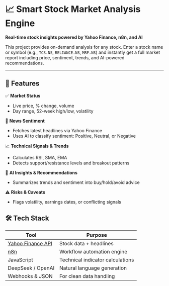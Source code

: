# 📈 Smart Stock Market Analysis Engine

**Real-time stock insights powered by Yahoo Finance, n8n, and AI**

This project provides on-demand analysis for any stock. Enter a stock name or symbol (e.g., `TCS.NS`, `RELIANCE.NS`, `MRF.NS`) and instantly get a full market report including price, sentiment, trends, and AI-powered recommendations.

---

## 🚀 Features

✅ **Market Status**  
- Live price, % change, volume  
- Day range, 52-week high/low, volatility

📰 **News Sentiment**  
- Fetches latest headlines via Yahoo Finance  
- Uses AI to classify sentiment: Positive, Neutral, or Negative

📈 **Technical Signals & Trends**  
- Calculates RSI, SMA, EMA  
- Detects support/resistance levels and breakout patterns

💬 **AI Insights & Recommendations**  
- Summarizes trends and sentiment into buy/hold/avoid advice

⚠️ **Risks & Caveats**  
- Flags volatility, earnings dates, or conflicting signals


## 🛠 Tech Stack

| Tool | Purpose |
|------|---------|
| [Yahoo Finance API](https://www.npmjs.com/package/yahoo-finance2) | Stock data + headlines |
| [n8n](https://n8n.io) | Workflow automation engine |
| JavaScript | Technical indicator calculations |
| DeepSeek / OpenAI | Natural language generation |
| Webhooks & JSON | For clean data handling |

